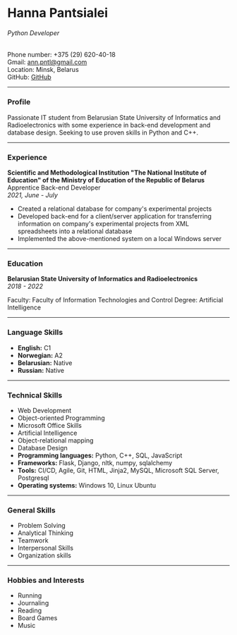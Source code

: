 # Hanna Pantsialei

###### Python Developer
Phone number: +375 (29) 620-40-18  
Gmail:        ann.pntl@gmail.com  
Location:     Minsk, Belarus  
GitHub:       [GitHub](https://github.com/babyturrtle)  

---

### Profile

Passionate IT student from Belarusian State University of Informatics and Radioelectronics with some experience in back-end development and database design. Seeking to use proven skills in Python and C++.

---

### Experience


**Scientific and Methodological Institution "The National Institute of Education" of the Ministry of Education of the Republic of Belarus**
Apprentice Back-end Developer  
_2021, June - July_

- Created a relational database for company's experimental projects
- Developed back-end for a client/server application for transferring information on company's experimental projects from XML spreadsheets into a relational database
- Implemented the above-mentioned system on a local Windows server

---

### Education

**Belarusian State University of Informatics and Radioelectronics**  
_2018 - 2022_

Faculty: Faculty of Information Technologies and Control
Degree: Artificial Intelligence

---

### **Language Skills**
- **English:** C1
- **Norwegian:** A2
- **Belarusian:** Native
- **Russian:** Native

---

### Technical Skills
- Web Development
- Object-oriented Programming
- Microsoft Office Skills
- Artificial Intelligence
- Object-relational mapping
- Database Design
- **Programming languages:** Python, C++, SQL, JavaScript
- **Frameworks:** Flask, Django, nltk, numpy, sqlalchemy
- **Tools:** CI/CD, Agile, Git, HTML, Jinja2, MySQL, Microsoft SQL Server, Postgresql
- **Operating systems:** Windows 10, Linux Ubuntu

---

### General Skills
- Problem Solving
- Analytical Thinking
- Teamwork
- Interpersonal Skills
- Organization skills

---

### Hobbies and Interests
- Running
- Journaling
- Reading
- Board Games
- Music

